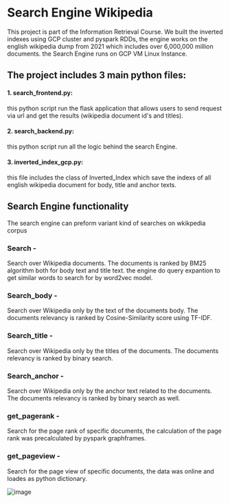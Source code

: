 # Search Engine Wikipedia
This project is part of the Information Retrieval Course. We built the inverted indexes using GCP cluster and pyspark RDDs, the engine works on the english wikipedia dump from 2021 which  includes over 6,000,000 million documents. the Search Engine runs on GCP VM Linux Instance.

## The project includes 3 main python files:
#### 1. search_frontend.py:
  this python script run the flask application that allows users to send request via url and get the results (wikipedia document id's and titles).
#### 2. search_backend.py:
  this python script run all the logic behind the search Engine.
#### 3. inverted_index_gcp.py:
  this file includes the class of Inverted_Index which save the indexs of all english wikipedia document for body, title and anchor texts.
  
  
## Search Engine functionality 
The search engine can preform variant kind of searches on wkikpedia corpus
### Search - 
Search over Wikipedia documents. The documents is ranked by BM25 algorithm both for body text and title text. the engine do query expantion to get similar words to search for by word2vec model.
### Search_body - 
Search over Wikipedia only by the text of the documents body. The documents relevancy is ranked by Cosine-Similarity score using TF-IDF.
### Search_title - 
Search over Wikipedia only by the titles of the documents. The documents relevancy is ranked by binary search.
### Search_anchor - 
Search over Wikipedia only by the anchor text related to the documents. The documents relevancy is ranked by binary search as well.
### get_pagerank - 
Search for the page rank of specific documents, the calculation of the page rank was precalculated by pyspark graphframes.
### get_pageview - 
Search for the page view of specific documents, the data was online and loades as python dictionary.

![image](https://user-images.githubusercontent.com/63515984/212550462-8d49bc73-3481-43d5-afb2-41395798923b.png)

